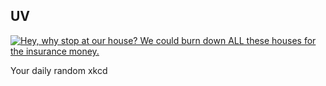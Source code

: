 ## UV
[![Hey, why stop at our house? We could burn down ALL these houses for the insurance money.](https://imgs.xkcd.com/comics/uv.png)](https://xkcd.com/1469/ "Hey, why stop at our house? We could burn down ALL these houses for the insurance money.")

Your daily random xkcd
